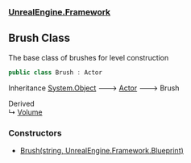 ### [UnrealEngine.Framework](./UnrealEngine-Framework.md 'UnrealEngine.Framework')
## Brush Class
The base class of brushes for level construction  
```csharp
public class Brush : Actor
```
Inheritance [System.Object](https://docs.microsoft.com/en-us/dotnet/api/System.Object 'System.Object') &#129106; [Actor](./UnrealEngine-Framework-Actor.md 'UnrealEngine.Framework.Actor') &#129106; Brush  

Derived  
&#8627; [Volume](./UnrealEngine-Framework-Volume.md 'UnrealEngine.Framework.Volume')  
### Constructors
- [Brush(string, UnrealEngine.Framework.Blueprint)](./UnrealEngine-Framework-Brush-Brush(string_UnrealEngine-Framework-Blueprint).md 'UnrealEngine.Framework.Brush.Brush(string, UnrealEngine.Framework.Blueprint)')
